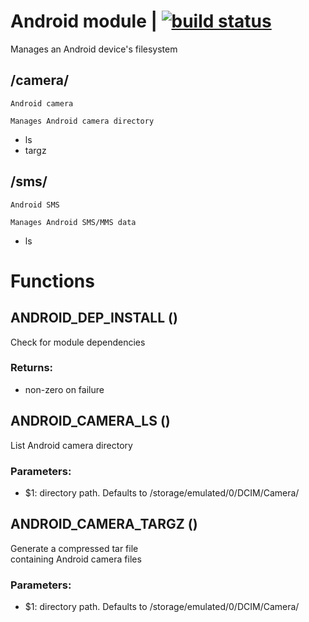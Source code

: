 # Android module | [![build status](https://gitlab.com/space-sh/android/badges/master/build.svg)](https://gitlab.com/space-sh/android/commits/master)

Manages an Android device's filesystem


## /camera/
	Android camera

	Manages Android camera directory

+ ls
+ targz

## /sms/
	Android SMS

	Manages Android SMS/MMS data

+ ls

# Functions 

## ANDROID\_DEP\_INSTALL ()  
  
  
  
Check for module dependencies  
  
### Returns:  
- non-zero on failure  
  
  
  
## ANDROID\_CAMERA\_LS ()  
  
  
  
List Android camera directory  
  
### Parameters:  
- $1: directory path. Defaults to /storage/emulated/0/DCIM/Camera/  
  
  
  
## ANDROID\_CAMERA\_TARGZ ()  
  
  
  
Generate a compressed tar file  
containing Android camera files  
  
### Parameters:  
- $1: directory path. Defaults to /storage/emulated/0/DCIM/Camera/  
  
  
  
